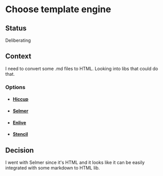 # Choose template engine

## Status
Deliberating

## Context
I need to convert some .md files to HTML. Looking into libs that could do that.

### Options
- #### [Hiccup](https://github.com/weavejester/hiccup)
- #### [Selmer](https://github.com/yogthos/Selmer)
- #### [Enlive](https://github.com/cgrand/enlive)
- #### [Stencil](https://github.com/davidsantiago/stencil)


## Decision
I went with Selmer since it's HTML and it looks like it can be easily integrated with some
markdown to HTML lib.